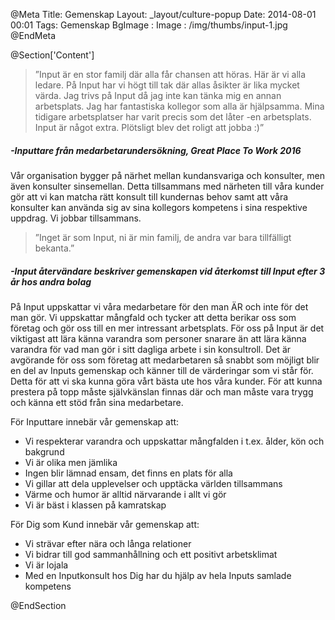 @Meta
Title: Gemenskap
Layout: _layout/culture-popup
Date: 2014-08-01 00:01
Tags: Gemenskap
BgImage :
Image : /img/thumbs/input-1.jpg
@EndMeta

@Section['Content']
>”Input är en stor familj där alla får chansen att höras. Här är vi alla ledare. På Input har vi högt till tak där allas åsikter är lika mycket värda. Jag trivs på Input då jag inte kan tänka mig en annan arbetsplats. Jag har fantastiska kollegor som alla är hjälpsamma. Mina tidigare arbetsplatser har varit precis som det låter -en arbetsplats. Input är något extra. Plötsligt blev det roligt att jobba :)”
##### -Inputtare från medarbetarundersökning, Great Place To Work 2016

Vår organisation bygger på närhet mellan kundansvariga och konsulter, men även konsulter sinsemellan. Detta tillsammans med närheten till våra kunder gör att vi kan matcha rätt konsult till kundernas behov samt att våra konsulter kan använda sig av sina kollegors kompetens i sina respektive uppdrag. Vi jobbar tillsammans.

>”Inget är som Input, ni är min familj, de andra var bara tillfälligt bekanta.”
##### -Input återvändare beskriver gemenskapen vid återkomst till Input efter 3 år hos andra bolag

På Input uppskattar vi våra medarbetare för den man ÄR och inte för det man gör. Vi uppskattar mångfald och tycker att detta berikar oss som företag och gör oss till en mer intressant arbetsplats. För oss på Input är det viktigast att lära känna varandra som personer snarare än att lära känna varandra för vad man gör i sitt dagliga arbete i sin konsultroll. Det är avgörande för oss som företag att medarbetaren så snabbt som möjligt blir en del av Inputs gemenskap och känner till de värderingar som vi står för. Detta för att vi ska kunna göra vårt bästa ute hos våra kunder. För att kunna prestera på topp måste självkänslan finnas där och man måste vara trygg och känna ett stöd från sina medarbetare. 

För Inputtare innebär vår gemenskap att:

- Vi respekterar varandra och uppskattar mångfalden i t.ex. ålder, kön och bakgrund
- Vi är olika men jämlika
- Ingen blir lämnad ensam, det finns en plats för alla
- Vi gillar att dela upplevelser och upptäcka världen tillsammans
- Värme och humor är alltid närvarande i allt vi gör
- Vi är bäst i klassen på kamratskap

För Dig som Kund innebär vår gemenskap att:

- Vi strävar efter nära och långa relationer
- Vi bidrar till god sammanhållning och ett positivt arbetsklimat
- Vi är lojala
- Med en Inputkonsult hos Dig har du hjälp av hela Inputs samlade kompetens


@EndSection
